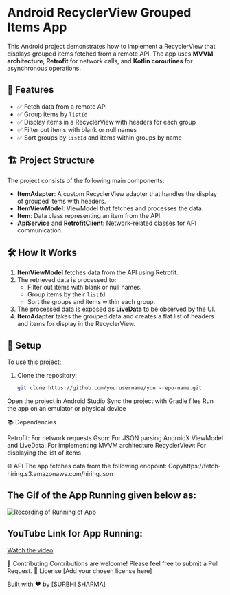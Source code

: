 # Android RecyclerView Grouped Items App

This Android project demonstrates how to implement a RecyclerView that displays grouped items fetched from a remote API. The app uses **MVVM architecture**, **Retrofit** for network calls, and **Kotlin coroutines** for asynchronous operations.

## 🚀 Features

- ✅ Fetch data from a remote API
- ✅ Group items by `listId`
- ✅ Display items in a RecyclerView with headers for each group
- ✅ Filter out items with blank or null names
- ✅ Sort groups by `listId` and items within groups by name

## 🏗 Project Structure

The project consists of the following main components:

- **ItemAdapter**: A custom RecyclerView adapter that handles the display of grouped items with headers.
- **ItemViewModel**: ViewModel that fetches and processes the data.
- **Item**: Data class representing an item from the API.
- **ApiService** and **RetrofitClient**: Network-related classes for API communication.

## 🛠 How It Works

1. **ItemViewModel** fetches data from the API using Retrofit.
2. The retrieved data is processed to:
   - Filter out items with blank or null names.
   - Group items by their `listId`.
   - Sort the groups and items within each group.
3. The processed data is exposed as **LiveData** to be observed by the UI.
4. **ItemAdapter** takes the grouped data and creates a flat list of headers and items for display in the RecyclerView.

## 🔧 Setup
To use this project:

1. Clone the repository:
   ```bash
   git clone https://github.com/yourusername/your-repo-name.git

Open the project in Android Studio
Sync the project with Gradle files
Run the app on an emulator or physical device

📚 Dependencies

Retrofit: For network requests
Gson: For JSON parsing
AndroidX ViewModel and LiveData: For implementing MVVM architecture
RecyclerView: For displaying the list of items

🌐 API
The app fetches data from the following endpoint:
Copyhttps://fetch-hiring.s3.amazonaws.com/hiring.json

## The Gif of the App Running given below as:
![Recording of Running of App](https://i.giphy.com/media/v1.Y2lkPTc5MGI3NjExcnk2amtpa2tlZGFmOHAxZTJ6OHRiMjc0aXB4NG5oMGRreTU5NHJkcSZlcD12MV9pbnRlcm5hbF9naWZfYnlfaWQmY3Q9Zw/M5uxJcBpFy7BdnE1N6/giphy.gif)

## YouTube Link for App Running:
[Watch the video](https://www.youtube.com/watch?v=VIDEO_ID)


🤝 Contributing
Contributions are welcome! Please feel free to submit a Pull Request.
📄 License
[Add your chosen license here]

Built with ❤️ by [SURBHI SHARMA]
